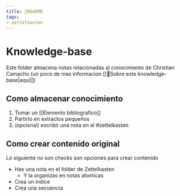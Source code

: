 ```yaml
---
title: 🌱README
tags:
- zettelkasten
---
```


# Knowledge-base
Este folder almacena notas relacionadas al conocimiento de Christian Camacho (un poco de mas informacion [[🌱Sobre este knowledge-base|aqui]])

## Como almacenar conocimiento
1. Tomar un [[Elemento bibliografico]]
2. Partirlo en extractos pequeños
3. (opcional) escribir una nota en el #zettelkasten 

## Como crear contenido original
Lo siguiente no son checks son opciones para crear contenido
- Has una nota en el folder de Zettelkasten
	- Y la organizas en notas atomicas
- Crea un indice
- Crea una secuencia

